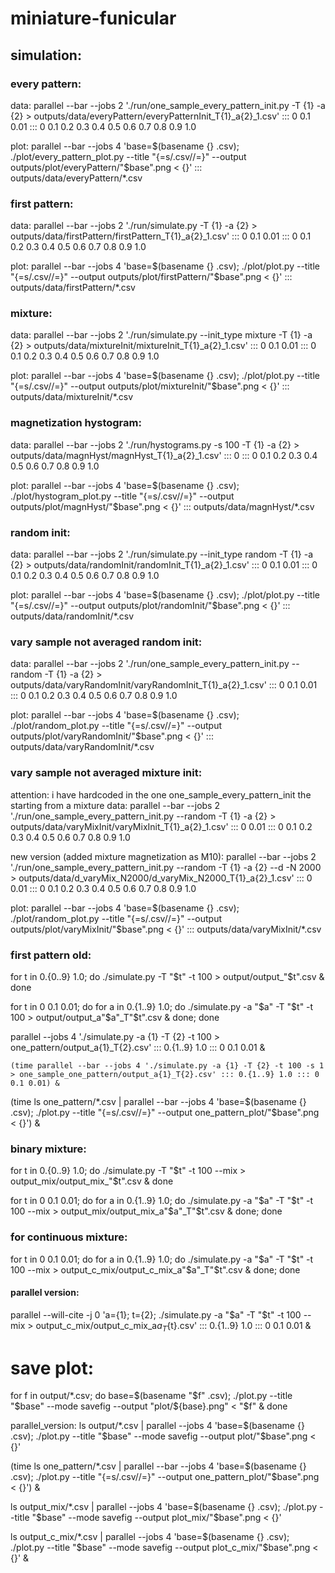# miniature-funicular

## simulation:

### every pattern:

data:
parallel --bar --jobs 2 './run/one_sample_every_pattern_init.py -T {1} -a {2} > outputs/data/everyPattern/everyPatternInit_T{1}_a{2}_1.csv' ::: 0 0.1 0.01 ::: 0 0.1 0.2 0.3 0.4 0.5 0.6 0.7 0.8 0.9 1.0

plot:
parallel --bar --jobs 4 'base=$(basename {} .csv); ./plot/every_pattern_plot.py --title "{=s/.csv//=}" --output outputs/plot/everyPattern/"$base".png < {}' ::: outputs/data/everyPattern/*.csv

### first pattern:

data:
parallel --bar --jobs 2 './run/simulate.py -T {1} -a {2} > outputs/data/firstPattern/firstPattern_T{1}_a{2}_1.csv' ::: 0 0.1 0.01 ::: 0 0.1 0.2 0.3 0.4 0.5 0.6 0.7 0.8 0.9 1.0

plot:
parallel --bar --jobs 4 'base=$(basename {} .csv); ./plot/plot.py --title "{=s/.csv//=}" --output outputs/plot/firstPattern/"$base".png < {}' ::: outputs/data/firstPattern/*.csv

### mixture:

data:
parallel --bar --jobs 2 './run/simulate.py --init_type mixture -T {1} -a {2} > outputs/data/mixtureInit/mixtureInit_T{1}_a{2}_1.csv' ::: 0 0.1 0.01 ::: 0 0.1 0.2 0.3 0.4 0.5 0.6 0.7 0.8 0.9 1.0

plot:
parallel --bar --jobs 4 'base=$(basename {} .csv); ./plot/plot.py --title "{=s/.csv//=}" --output outputs/plot/mixtureInit/"$base".png < {}' ::: outputs/data/mixtureInit/*.csv

### magnetization hystogram:

data:
parallel --bar --jobs 2 './run/hystograms.py -s 100 -T {1} -a {2} > outputs/data/magnHyst/magnHyst_T{1}_a{2}_1.csv' ::: 0 ::: 0 0.1 0.2 0.3 0.4 0.5 0.6 0.7 0.8 0.9 1.0

plot:
parallel --bar --jobs 4 'base=$(basename {} .csv); ./plot/hystogram_plot.py --title "{=s/.csv//=}" --output outputs/plot/magnHyst/"$base".png < {}' ::: outputs/data/magnHyst/*.csv

### random init:

data:
parallel --bar --jobs 2 './run/simulate.py --init_type random -T {1} -a {2} > outputs/data/randomInit/randomInit_T{1}_a{2}_1.csv' ::: 0 0.1 0.01 ::: 0 0.1 0.2 0.3 0.4 0.5 0.6 0.7 0.8 0.9 1.0

plot:
parallel --bar --jobs 4 'base=$(basename {} .csv); ./plot/plot.py --title "{=s/.csv//=}" --output outputs/plot/randomInit/"$base".png < {}' ::: outputs/data/randomInit/*.csv

### vary sample not averaged random init:

data:
parallel --bar --jobs 2 './run/one_sample_every_pattern_init.py --random -T {1} -a {2} > outputs/data/varyRandomInit/varyRandomInit_T{1}_a{2}_1.csv' ::: 0 0.1 0.01 ::: 0 0.1 0.2 0.3 0.4 0.5 0.6 0.7 0.8 0.9 1.0

plot:
parallel --bar --jobs 4 'base=$(basename {} .csv); ./plot/random_plot.py --title "{=s/.csv//=}" --output outputs/plot/varyRandomInit/"$base".png < {}' ::: outputs/data/varyRandomInit/*.csv


### vary sample not averaged mixture init: 

attention: i have hardcoded in the one one_sample_every_pattern_init the starting from a mixture
data:
parallel --bar --jobs 2 './run/one_sample_every_pattern_init.py --random -T {1} -a {2} > outputs/data/varyMixInit/varyMixInit_T{1}_a{2}_1.csv' ::: 0 0.01 ::: 0 0.1 0.2 0.3 0.4 0.5 0.6 0.7 0.8 0.9 1.0

new version (added mixture magnetization as M10):
parallel --bar --jobs 2 './run/one_sample_every_pattern_init.py --random -T {1} -a {2} --d -N 2000 > outputs/data/d_varyMix_N2000/d_varyMix_N2000_T{1}_a{2}_1.csv' ::: 0 0.01 ::: 0 0.1 0.2 0.3 0.4 0.5 0.6 0.7 0.8 0.9 1.0

plot:
parallel --bar --jobs 4 'base=$(basename {} .csv); ./plot/random_plot.py --title "{=s/.csv//=}" --output outputs/plot/varyMixInit/"$base".png < {}' ::: outputs/data/varyMixInit/*.csv

### first pattern old:

for t in 0.{0..9} 1.0; do ./simulate.py -T "$t" -t 100 > output/output_"$t".csv & done

for t in 0 0.1 0.01; do for a in 0.{1..9} 1.0; do ./simulate.py -a "$a" -T "$t" -t 100 > output/output_a"$a"_T"$t".csv & done; done

parallel --jobs 4 './simulate.py -a {1} -T {2} -t 100 > one_pattern/output_a{1}_T{2}.csv' ::: 0.{1..9} 1.0 ::: 0 0.1 0.01 &

    (time parallel --bar --jobs 4 './simulate.py -a {1} -T {2} -t 100 -s 1 > one_sample_one_pattern/output_a{1}_T{2}.csv' ::: 0.{1..9} 1.0 ::: 0 0.1 0.01) &

(time ls one_pattern/*.csv | parallel --bar --jobs 4 'base=$(basename {} .csv); ./plot.py --title "{=s/.csv//=}" --output one_pattern_plot/"$base".png < {}') &

### binary mixture:

for t in 0.{0..9} 1.0; do ./simulate.py -T "$t" -t 100 --mix > output_mix/output_mix_"$t".csv & done

for t in 0 0.1 0.01; do for a in 0.{1..9} 1.0; do ./simulate.py -a "$a" -T "$t" -t 100 --mix > output_mix/output_mix_a"$a"_T"$t".csv & done; done

### for continuous mixture:

for t in 0 0.1 0.01; do for a in 0.{1..9} 1.0; do ./simulate.py -a "$a" -T "$t" -t 100 --mix > output_c_mix/output_c_mix_a"$a"_T"$t".csv & done; done

#### parallel version:

parallel --will-cite -j 0 'a={1}; t={2}; ./simulate.py -a "$a" -T "$t" -t 100 --mix > output_c_mix/output_c_mix_a${a}_T${t}.csv' ::: 0.{1..9} 1.0 ::: 0 0.1 0.01 &


# save plot:

for f in output/*.csv; do base=$(basename "$f" .csv); ./plot.py --title "$base" --mode savefig --output "plot/${base}.png" < "$f" & done

parallel_version: ls output/*.csv | parallel --jobs 4 'base=$(basename {} .csv); ./plot.py --title "$base" --mode savefig --output plot/"$base".png < {}'

(time ls one_pattern/*.csv | parallel --bar --jobs 4 'base=$(basename {} .csv); ./plot.py --title "{=s/.csv//=}" --output one_pattern_plot/"$base".png < {}') &

ls output_mix/*.csv | parallel --jobs 4 'base=$(basename {} .csv); ./plot.py --title "$base" --mode savefig --output plot_mix/"$base".png < {}'

ls output_c_mix/*.csv | parallel --jobs 4 'base=$(basename {} .csv); ./plot.py --title "$base" --mode savefig --output plot_c_mix/"$base".png < {}' &
